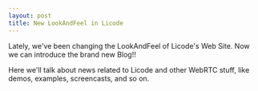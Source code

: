 ```yaml
--- 
layout: post 
title: New LookAndFeel in Licode
--- 
```


Lately, we've been changing the LookAndFeel of Licode's Web Site. Now we can
introduce the brand new Blog!!

Here we'll talk about news related to Licode and other WebRTC stuff, like
demos, examples, screencasts, and so on.